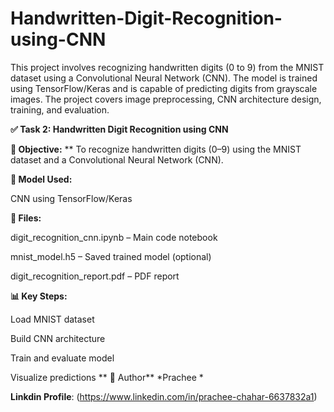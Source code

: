 # Handwritten-Digit-Recognition-using-CNN
This project involves recognizing handwritten digits (0 to 9) from the MNIST dataset using a Convolutional Neural Network (CNN). The model is trained using TensorFlow/Keras and is capable of predicting digits from grayscale images. The project covers image preprocessing, CNN architecture design, training, and evaluation.

 
**✅ Task 2: Handwritten Digit Recognition using CNN**

**📌 Objective:**
**
To recognize handwritten digits (0–9) using the MNIST dataset and a Convolutional Neural Network (CNN).

**🧠 Model Used:**

CNN using TensorFlow/Keras


**📂 Files:**

digit_recognition_cnn.ipynb – Main code notebook

mnist_model.h5 – Saved trained model (optional)

digit_recognition_report.pdf – PDF report


**📊 Key Steps:**

Load MNIST dataset

Build CNN architecture

Train and evaluate model

Visualize predictions
**
💼 Author**
*Prachee *

**Linkdin Profile**: (https://www.linkedin.com/in/prachee-chahar-6637832a1)
